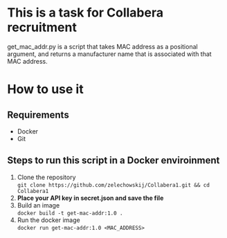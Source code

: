 # This is a task for Collabera recruitment

get_mac_addr.py is a script that takes MAC address as a positional argument, and returns a manufacturer name that is associated with that MAC address.

# How to use it

## Requirements
- Docker
- Git

## Steps to run this script in a Docker enviroinment
1. Clone the repository <br />
```git clone https://github.com/zelechowskij/Collabera1.git && cd Collabera1```<br />
2. **Place your API key in secret.json and save the file**<br />
3. Build an image <br />
```docker build -t get-mac-addr:1.0 .```
4. Run the docker image <br />
```docker run get-mac-addr:1.0 <MAC_ADDRESS>```
